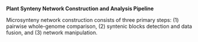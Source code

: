 <p><strong>Plant Synteny Network Construction and Analysis Pipeline</strong></p>
<p>Microsynteny network construction consists of three primary steps: (1) pairwise whole-genome comparison, (2) syntenic blocks detection and data fusion, and (3) network manipulation.</p>
<p><strong>&nbsp;</strong></p>
